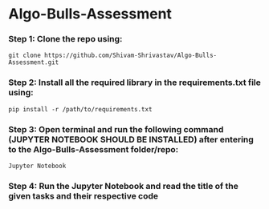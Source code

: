# Algo-Bulls-Assessment
### Step 1: Clone the repo using:
`git clone https://github.com/Shivam-Shrivastav/Algo-Bulls-Assessment.git`

### Step 2: Install all the required library in the requirements.txt file using:
 `pip install -r /path/to/requirements.txt`

### Step 3: Open terminal and run the following command  (JUPYTER NOTEBOOK SHOULD BE INSTALLED) after entering to the Algo-Bulls-Assessment folder/repo:
`Jupyter Notebook`

### Step 4: Run the Jupyter Notebook and read the title of the given tasks and their respective code
